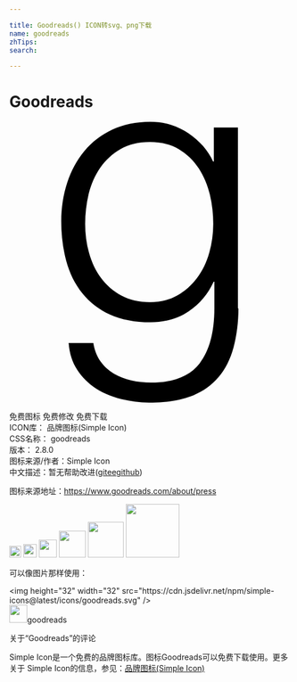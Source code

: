 ```yaml
---

title: Goodreads() ICON转svg、png下载
name: goodreads
zhTips: 
search: 

---
```


# Goodreads  <small style="font-size: 60%;font-weight: 100"></small>

<div id="svg" class="svg-wrap">
<svg role="img" viewBox="0 0 24 24" xmlns="http://www.w3.org/2000/svg"><title>Goodreads icon</title><path d="M19.525 15.977V.49h-2.059v2.906h-.064c-.211-.455-.481-.891-.842-1.307-.36-.412-.767-.777-1.232-1.094-.466-.314-.962-.561-1.519-.736C13.256.09 12.669 0 12.038 0c-1.21 0-2.3.225-3.246.67-.947.447-1.743 1.057-2.385 1.83-.642.773-1.133 1.676-1.47 2.711-.336 1.037-.506 2.129-.506 3.283 0 1.199.141 2.326.425 3.382.286 1.057.737 1.976 1.368 2.762.631.78 1.412 1.397 2.375 1.833.961.436 2.119.661 3.471.661 1.248 0 2.33-.315 3.262-.946s1.638-1.473 2.119-2.525h.061v2.284c0 2.044-.421 3.607-1.264 4.705-.84 1.081-2.224 1.638-4.146 1.638-.572 0-1.128-.061-1.669-.181-.542-.12-1.036-.315-1.487-.57-.437-.271-.827-.601-1.143-1.038-.316-.435-.526-.961-.632-1.593H5.064c.067.887.315 1.654.737 2.3.424.646.961 1.172 1.602 1.593.641.406 1.367.706 2.172.902.811.194 1.639.3 2.494.3 1.383 0 2.541-.195 3.486-.555.947-.376 1.714-.902 2.301-1.608.601-.708 1.021-1.549 1.293-2.556.27-1.007.42-2.134.42-3.367l-.044.062zm-7.484-.557c-.955 0-1.784-.189-2.479-.571-.697-.38-1.277-.882-1.732-1.503-.467-.621-.797-1.332-1.022-2.139s-.332-1.633-.332-2.484c0-.871.105-1.725.301-2.563.21-.84.54-1.587.992-2.24.451-.652 1.037-1.182 1.728-1.584s1.533-.605 2.51-.605 1.803.209 2.495.621c.676.415 1.247.959 1.683 1.634.436.677.751 1.429.947 2.255.195.826.285 1.656.285 2.482 0 .852-.12 1.678-.345 2.484-.226.807-.572 1.518-1.038 2.139-.465.621-1.021 1.123-1.698 1.503-.676.382-1.458.571-2.359.571h.064z"/></svg>
</div>
<detail full-name='goodreads'></detail>

<div class="detail-page">
<p>
<span><span class="badge-success badge">免费图标</span> <span class="badge-success badge">免费修改</span>  <span class="badge-success badge">免费下载</span> </span>
<br/>
<span>
ICON库：
<span class="badge-secondary badge">品牌图标(Simple Icon)</span> 
</span>
<br/>
<span>
CSS名称：
<span class="badge-secondary badge">goodreads</span> 
</span>

<br/>
<span>
版本：
<span class="badge-secondary badge">2.8.0</span> 
</span>
<br/>
<span>图标来源/作者：<span class="badge-light badge">Simple Icon</span></span> 
<br/>
<span class="zh-detail">中文描述：暂无<span class="help-link"><span>帮助改进</span>(<a href="https://gitee.com/liuwave/icon-helper/edit/master/json/brands/goodreads.json" target="_blank" rel="noopener noreferrer">gitee</a><a href="https://github.com/liuwave/icon-helper/edit/master/json/brands/goodreads.json" target="_blank" rel="noopener noreferrer">github</a></span>)</span><br/>
</p>
</div><div class="description description alert alert-light"><p>图标来源地址：<a href="https://www.goodreads.com/about/press" target="_blank" rel="noopener noreferrer">https://www.goodreads.com/about/press</a></p></div>
<div class="alert alert-dark">
<img height="21" width="21" src="https://cdn.jsdelivr.net/npm/simple-icons@latest/icons/goodreads.svg" />
<img height="24" width="24" src="https://cdn.jsdelivr.net/npm/simple-icons@latest/icons/goodreads.svg" />
<img height="32" width="32" src="https://cdn.jsdelivr.net/npm/simple-icons@latest/icons/goodreads.svg" />
<img height="48" width="48" src="https://cdn.jsdelivr.net/npm/simple-icons@latest/icons/goodreads.svg" />
<img height="64" width="64" src="https://cdn.jsdelivr.net/npm/simple-icons@latest/icons/goodreads.svg" />
<img height="96" width="96" src="https://cdn.jsdelivr.net/npm/simple-icons@latest/icons/goodreads.svg" />

</div>
<div>
  <p>可以像图片那样使用：    
  </p>
  <div class="alert alert-primary" style="font-size: 14px">
    &lt;img height="32" width="32" src="https://cdn.jsdelivr.net/npm/simple-icons@latest/icons/goodreads.svg" /&gt;
    <copy-btn content='<img height="32" width="32" src="https://cdn.jsdelivr.net/npm/simple-icons@latest/icons/goodreads.svg" />'></copy-btn>
  </div>
  <div class="alert alert-secondary">
    <img height="32" width="32" src="https://cdn.jsdelivr.net/npm/simple-icons@latest/icons/goodreads.svg" />goodreads
    <copy-btn content="goodreads" btn-title="复制图标名称"></copy-btn>
  </div>
</div>

<Vssue title="关于“Goodreads”的评论" >关于“Goodreads”的评论</Vssue>


<div><p>Simple Icon是一个免费的品牌图标库。图标Goodreads可以免费下载使用。更多关于  Simple Icon的信息，参见：<a target="_blank" href="https://iconhelper.cn/brands.html">品牌图标(Simple Icon)</a>
</p></div>
